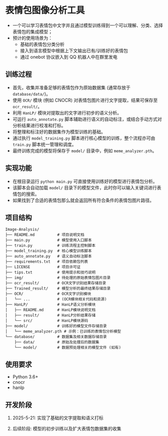 # 表情包图像分析工具

- 一个可以学习表情包中文字并且通过模型训练得到一个可以理解、分类、选择表情包的集成模型；
- 预计的使用场景为：
  - 基础的表情包分类分析
  - 接入到语言模型中根据上下文输出已有/训练好的表情包
  - 通过 onebot 协议嵌入到 QQ 机器人中在群里发电

## 训练过程

- 首先，收集并准备足够的表情包作为原始数据集 (通常存放于 `database/data/`)。
- 使用 `OCR/` 模块 (例如 CNOCR) 对表情包图片进行文字提取，结果可保存至 `ocr_result/`。
- 利用 `HanLP/` 模块对提取出的文字进行初步的语义分析。
- 可运行 `auto_annotate.py` 脚本辅助进行语义的自动标注，或结合手动方式对分析结果进行校准和打标。
- 将整理和标注好的数据集作为模型训练的基础。
- 通过执行 `model_training.py` 脚本进行核心模型的训练，整个流程亦可由 `train.py` 脚本统一管理和调度。
- 最终训练完成的模型将保存于 `model/` 目录中，例如 `meme_analyzer.pth`。

## 实现功能

- 在根目录运行 `python main.py` 可直接使用训练好的模型进行表情包分析。
- 该脚本会自动加载 `model/` 目录下的模型文件，此时你可以输入关键词进行表情包的搜索。
- 如果找到了合适的表情包那么就会返回所有符合条件的表情包图片路径。

## 项目结构

```
Image-Analysis/
├── README.md          # 项目说明文档
├── main.py            # 模型使用入口脚本
├── train.py           # 训练流程主控制脚本
├── model_training.py  # 核心模型训练脚本
├── auto_annotate.py   # 语义自动标注脚本
├── requirements.txt   # 项目依赖包列表
├── LICENSE            # 项目许可证
├── tips.txt           # 使用提示和技巧说明
├── img/               # 待处理的原始表情包图片目录
├── ocr_result/        # OCR文字识别结果存储目录
├── Trained_result/    # 模型分析的最终结果存储目录
├── OCR/               # OCR文字识别模块
│   └── ...            # (OCR模块相关代码和资源)
├── HanLP/             # HanLP语义分析模块
│   ├── README.md      # HanLP模块说明文档
│   ├── result/        # HanLP分析结果存储
│   └── src/           # HanLP模块源码
├── model/             # 训练好的模型文件存储目录
│   └── meme_analyzer.pth # 示例：已训练的表情包分析模型
└── database/          # 数据集及相关数据存储目录
    ├── data/          # 原始及处理后的数据集
    └── model/         # 数据预处理相关的模型文件 (如有)
```

## 使用要求

- Python 3.6+
- cnocr
- hanlp

## 开发阶段

1. 2025-5-21: 实现了基础的文字提取和语义打标

2. 后续阶段: 模型的初步训练以及扩大表情包数据集的收集
